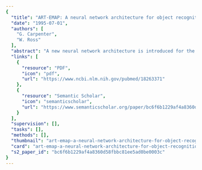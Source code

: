 ```yaml
---
{
  "title": "ART-EMAP: A neural network architecture for object recognition by evidence accumulation",
  "date": "1995-07-01",
  "authors": [
    "G. Carpenter",
    "W. Ross"
  ],
  "abstract": "A new neural network architecture is introduced for the recognition of pattern classes after supervised and unsupervised learning. Applications include spatio-temporal image understanding and prediction and 3D object recognition from a series of ambiguous 2D views. The architecture, called ART-EMAP, achieves a synthesis of adaptive resonance theory (ART) and spatial and temporal evidence integration for dynamic predictive mapping (EMAP). ART-EMAP extends the capabilities of fuzzy ARTMAP in four incremental stages. Stage 1 introduces distributed pattern representation at a view category field. Stage 2 adds a decision criterion to the mapping between view and object categories, delaying identification of ambiguous objects when faced with a low confidence prediction. Stage 3 augments the system with a field where evidence accumulates in medium-term memory. Stage 4 adds an unsupervised learning process to fine-tune performance after the limited initial period of supervised network training. Each ART-EMAP stage is illustrated with a benchmark simulation example, using both noisy and noise-free data.",
  "links": [
    {
      "resource": "PDF",
      "icon": "pdf",
      "url": "https://www.ncbi.nlm.nih.gov/pubmed/18263371"
    },
    {
      "resource": "Semantic Scholar",
      "icon": "semanticscholar",
      "url": "https://www.semanticscholar.org/paper/bc6f6b1229af4a8360d58fbbc81ee5ad0be0003c"
    }
  ],
  "supervision": [],
  "tasks": [],
  "methods": [],
  "thumbnail": "art-emap-a-neural-network-architecture-for-object-recognition-by-evidence-accumulation-thumb.jpg",
  "card": "art-emap-a-neural-network-architecture-for-object-recognition-by-evidence-accumulation-card.jpg",
  "s2_paper_id": "bc6f6b1229af4a8360d58fbbc81ee5ad0be0003c"
}
---
```


